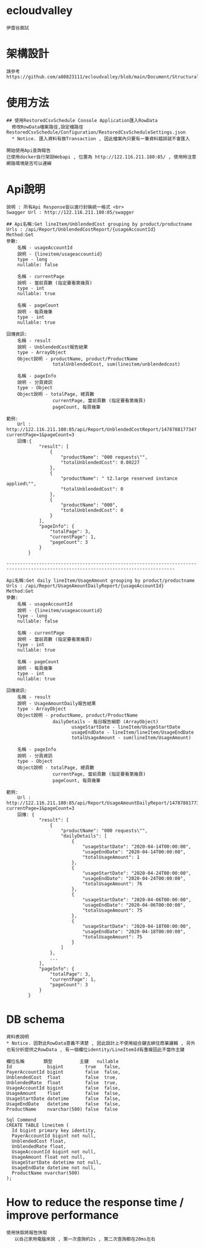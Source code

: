 # ecloudvalley
	伊雲谷面試

# 架構設計
	請參考 https://github.com/a80823111/ecloudvalley/blob/main/Document/StructuralDesign.png
	
# 使用方法
	## 使用RestoredCsvSchedule Console Application匯入RowData
	  修改RowData檔案路徑,設定檔路徑 RestoredCsvSchedule/Configuration/RestoredCsvScheduleSettings.json
	  * Notice. 匯入資料有做Transaction , 因此檔案內只要有一筆資料錯誤就不會匯入

	開始使用Api查詢報告
	已使用docker自行架設Webapi , 位置為 http://122.116.211.180:85/ , 使用時注意網路環境是否可以連線

# Api說明
	說明 : 所有Api Response皆以進行封裝統一格式 <br>
	Swagger Url : http://122.116.211.180:85/swagger
   
	## Api名稱:Get lineItem/UnblendedCost grouping by product/productname
	Urls : /api/Report/UnblendedCostReport/{usageAccountId}
	Method:Get
	參數: 
		名稱 - usageAccountId
		說明 - {lineitem/usageaccountid} 
		type - long
		nullable: false
		  
		名稱 - currentPage
		說明 - 當前頁數 (指定要看第幾頁)
		type - int
		nullable: true
		
		名稱 - pageCount
		說明 - 每頁幾筆
		type - int
		nullable: true

	回傳資訊:
		名稱 - result
		說明 - UnblendedCost報告結果
		type - ArrayObject
		Object說明 - productName, product/ProductName
					 totalUnblendedCost, sum(lineitem/unblendedcost)
		
		名稱 - pageInfo
		說明 - 分頁資訊
		type - Object
		Object說明 - totalPage, 總頁數
					 currentPage, 當前頁數 (指定要看第幾頁)
					 pageCount, 每頁幾筆

	範例:
		Url : http://122.116.211.180:85/api/Report/UnblendedCostReport/147878817734?currentPage=1&pageCount=3
		回傳:{
				"result": [
					{
						"productName": "000 requests\"",
						"totalUnblendedCost": 0.00227
					},
					{
						"productName": " t2.large reserved instance applied\"",
						"totalUnblendedCost": 0
					},
					{
						"productName": "000",
						"totalUnblendedCost": 0
					}
				],
				"pageInfo": {
					"totalPage": 3,
					"currentPage": 1,
					"pageCount": 3
				}
			}
			
	------------------------------------------------------------------------------------------------------------------------------------
	
	Api名稱:Get daily lineItem/UsageAmount grouping by product/productname
	Urls : /api/Report/UsageAmountDailyReport/{usageAccountId}
	Method:Get
	參數: 
		名稱 - usageAccountId
		說明 - {lineitem/usageaccountid} 
		type - long
		nullable: false
		  
		名稱 - currentPage
		說明 - 當前頁數 (指定要看第幾頁)
		type - int
		nullable: true
		
		名稱 - pageCount
		說明 - 每頁幾筆
		type - int
		nullable: true

	回傳資訊:
		名稱 - result
		說明 - UsageAmountDaily報告結果
		type - ArrayObject
		Object說明 - productName, product/ProductName
					 dailyDetails - 每日報告細節 (ArrayObject)
							usageStartDate - lineItem/UsageStartDate
							usageEndDate - lineItem/lineItem/UsageEndDate
							totalUsageAmount - sum(lineItem/UsageAmount)
		
		名稱 - pageInfo
		說明 - 分頁資訊
		type - Object
		Object說明 - totalPage, 總頁數
					 currentPage, 當前頁數 (指定要看第幾頁)
					 pageCount, 每頁幾筆

	範例:
		Url : http://122.116.211.180:85/api/Report/UsageAmountDailyReport/147878817734?currentPage=1&pageCount=3
		回傳: {
				"result": [
					{
						"productName": "000 requests\"",
						"dailyDetails": [
							{
								"usageStartDate": "2020-04-14T00:00:00",
								"usageEndDate": "2020-04-14T00:00:00",
								"totalUsageAmount": 1
							},
							{
								"usageStartDate": "2020-04-24T00:00:00",
								"usageEndDate": "2020-04-24T00:00:00",
								"totalUsageAmount": 76
							},
							{
								"usageStartDate": "2020-04-06T00:00:00",
								"usageEndDate": "2020-04-06T00:00:00",
								"totalUsageAmount": 75
							},
							{
								"usageStartDate": "2020-04-18T00:00:00",
								"usageEndDate": "2020-04-18T00:00:00",
								"totalUsageAmount": 75
							}
						]
					},
					...
				],
				"pageInfo": {
					"totalPage": 3,
					"currentPage": 1,
					"pageCount": 3
				}
			}
		
# DB schema
    資料表說明
	* Notice. 因對此RowData意義不清楚 , 因此設計上不使用組合鍵去綁住商業邏輯 , 另外也有分析提供之RowData , 有一個欄位identity/LineItemId有重複因此不當作主鍵
	
    欄位名稱       類型          主鍵   nullable
	Id             bigint        true   false,
	PayerAccountId bigint        false  false,
	UnblendedCost  float         false  true,
	UnblendedRate  float         false  true,
	UsageAccountId bigint        false  false,
	UsageAmount    float         false  false,
	UsageStartDate datetime      false  false,
	UsageEndDate   datetime      false  false,
	ProductName    nvarchar(500) false  false
	
	Sql Commend
	CREATE TABLE lineitem (
	  Id bigint primary key identity,
	  PayerAccountId bigint not null,
	  UnblendedCost float,
	  UnblendedRate float,
	  UsageAccountId bigint not null,
	  UsageAmount float not null,
	  UsageStartDate datetime not null,
	  UsageEndDate datetime not null,
	  ProductName nvarchar(500)
	);
	
# How to reduce the response time / improve performance
	使用快取將報告快取
	   以自己家用電腦來說 , 第一次查詢約2s , 第二次查詢都在20ms左右
	   
